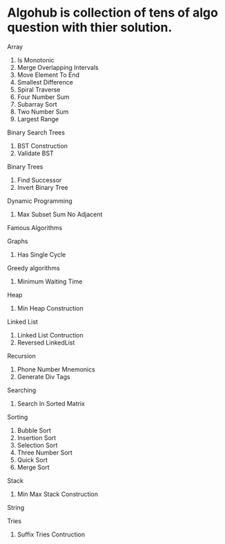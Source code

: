 # Algohub is collection of tens of algo question with thier solution. 

Array
1. Is Monotonic
2. Merge Overlapping Intervals
3. Move Element To End
4. Smallest Difference
5. Spiral Traverse
6. Four Number Sum
7. Subarray Sort
8. Two Number Sum
9. Largest Range

Binary Search Trees
1. BST Construction
2. Validate BST

Binary Trees
1. Find Successor
2. Invert Binary Tree

Dynamic Programming
1. Max Subset Sum No Adjacent

Famous Algorithms

Graphs
1. Has Single Cycle

Greedy algorithms
1. Minimum Waiting Time

Heap
1. Min Heap Construction

Linked List
1. Linked List Contruction
2. Reversed LinkedList

Recursion
1. Phone Number Mnemonics
2. Generate Div Tags

Searching
1. Search In Sorted Matrix

Sorting
1. Bubble Sort
2. Insertion Sort
3. Selection Sort
4. Three Number Sort
5. Quick Sort
6. Merge Sort

Stack
1. Min Max Stack Construction

String

Tries
1. Suffix Tries Contruction
